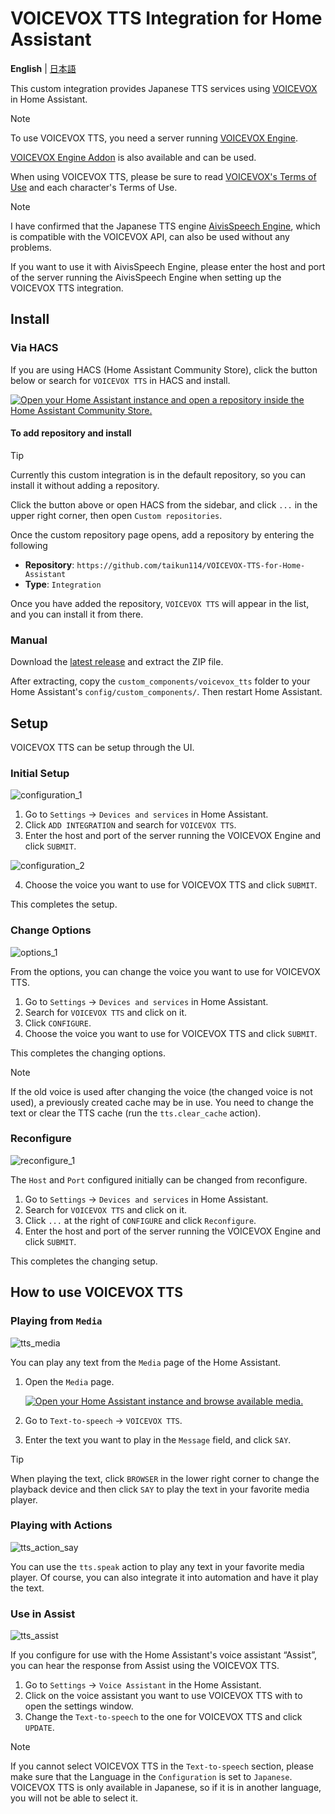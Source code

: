 # VOICEVOX TTS Integration for Home Assistant
**English** | [日本語](docs/README-ja.md)

This custom integration provides Japanese TTS services using [VOICEVOX](https://voicevox.hiroshiba.jp/) in Home Assistant.

>[!NOTE]
>To use VOICEVOX TTS, you need a server running [VOICEVOX Engine](https://github.com/VOICEVOX/voicevox_engine).
>
>[VOICEVOX Engine Addon](https://github.com/taikun114/Home-Assistant-VOICEVOX-Engine) is also available and can be used.

When using VOICEVOX TTS, please be sure to read [VOICEVOX's Terms of Use](https://voicevox.hiroshiba.jp/term/) and each character's Terms of Use.

>[!NOTE]
>I have confirmed that the Japanese TTS engine [AivisSpeech Engine](https://github.com/Aivis-Project/AivisSpeech-Engine), which is compatible with the VOICEVOX API, can also be used without any problems.
>
>If you want to use it with AivisSpeech Engine, please enter the host and port of the server running the AivisSpeech Engine when setting up the VOICEVOX TTS integration.

## Install
### Via HACS
If you are using HACS (Home Assistant Community Store), click the button below or search for `VOICEVOX TTS` in HACS and install.

[![Open your Home Assistant instance and open a repository inside the Home Assistant Community Store.](https://my.home-assistant.io/badges/hacs_repository.svg)](https://my.home-assistant.io/redirect/hacs_repository/?owner=taikun114&repository=VOICEVOX-TTS-for-Home-Assistant&category=integration)

#### To add repository and install

>[!TIP]
>Currently this custom integration is in the default repository, so you can install it without adding a repository.

Click the button above or open HACS from the sidebar, and click `...` in the upper right corner, then open `Custom repositories`.

Once the custom repository page opens, add a repository by entering the following

- **Repository**: `https://github.com/taikun114/VOICEVOX-TTS-for-Home-Assistant`
- **Type**: `Integration`

Once you have added the repository, `VOICEVOX TTS` will appear in the list, and you can install it from there.

### Manual
Download the [latest release](https://github.com/taikun114/VOICEVOX-TTS-for-Home-Assistant/releases/latest) and extract the ZIP file.

After extracting, copy the `custom_components/voicevox_tts` folder to your Home Assistant's `config/custom_components/`. Then restart Home Assistant.


## Setup
VOICEVOX TTS can be setup through the UI.

### Initial Setup
![configuration_1](docs/images/configuration_1.png)

1. Go to `Settings` → `Devices and services` in Home Assistant.
2. Click `ADD INTEGRATION` and search for `VOICEVOX TTS`.
3. Enter the host and port of the server running the VOICEVOX Engine and click `SUBMIT`.

![configuration_2](docs/images/configuration_2.png)

4. Choose the voice you want to use for VOICEVOX TTS and click `SUBMIT`.

This completes the setup.

### Change Options
![options_1](docs/images/options_1.png)

From the options, you can change the voice you want to use for VOICEVOX TTS.

1. Go to `Settings` → `Devices and services` in Home Assistant.
2. Search for `VOICEVOX TTS` and click on it.
3. Click `CONFIGURE`.
4. Choose the voice you want to use for VOICEVOX TTS and click `SUBMIT`.

This completes the changing options.

>[!NOTE]
>If the old voice is used after changing the voice (the changed voice is not used), a previously created cache may be in use.
>You need to change the text or clear the TTS cache (run the `tts.clear_cache` action).

### Reconfigure
![reconfigure_1](docs/images/reconfigure_1.png)

The `Host` and `Port` configured initially can be changed from reconfigure.

1. Go to `Settings` → `Devices and services` in Home Assistant.
2. Search for `VOICEVOX TTS` and click on it.
3. Click `...` at the right of `CONFIGURE` and click `Reconfigure`.
4. Enter the host and port of the server running the VOICEVOX Engine and click `SUBMIT`.

This completes the changing setup.


## How to use VOICEVOX TTS
### Playing from `Media`
![tts_media](docs/images/tts_media.png)

You can play any text from the `Media` page of the Home Assistant.

1. Open the `Media` page.

   [![Open your Home Assistant instance and browse available media.](https://my.home-assistant.io/badges/media_browser.svg)](https://my.home-assistant.io/redirect/media_browser/)
2. Go to `Text-to-speech` → `VOICEVOX TTS`.
3. Enter the text you want to play in the `Message` field, and click `SAY`.

>[!TIP]
>When playing the text, click `BROWSER` in the lower right corner to change the playback device and then click `SAY` to play the text in your favorite media player.

### Playing with Actions
![tts_action_say](docs/images/tts_action_say.png)

You can use the `tts.speak` action to play any text in your favorite media player. Of course, you can also integrate it into automation and have it play the text.

### Use in Assist
![tts_assist](docs/images/tts_assist.png)

If you configure for use with the Home Assistant's voice assistant “Assist”, you can hear the response from Assist using the VOICEVOX TTS.

1. Go to `Settings` → `Voice Assistant` in the Home Assistant.
2. Click on the voice assistant you want to use VOICEVOX TTS with to open the settings window.
3. Change the `Text-to-speech` to the one for VOICEVOX TTS and click `UPDATE`.

>[!NOTE]
>If you cannot select VOICEVOX TTS in the `Text-to-speech` section, please make sure that the Language in the `Configuration` is set to `Japanese`.
>VOICEVOX TTS is only available in Japanese, so if it is in another language, you will not be able to select it.

